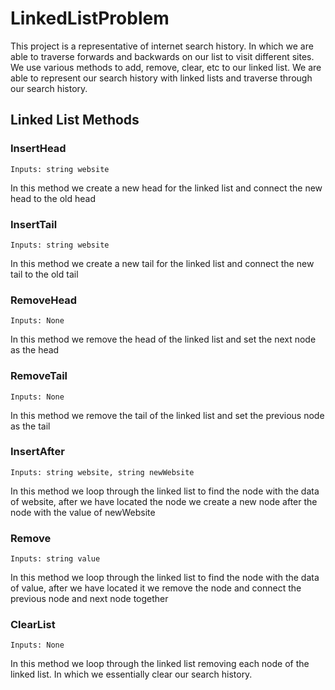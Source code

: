 # LinkedListProblem
This project is a representative of internet search history. In which we are able to traverse forwards and backwards on our list to visit different sites. We use various methods to add, remove, clear, etc to our linked list. We are able to represent our search history with linked lists and traverse through our search history.

## Linked List Methods

### InsertHead
    Inputs: string website

In this method we create a new head for the linked list and connect the new head to the old head

### InsertTail
    Inputs: string website

In this method we create a new tail for the linked list and connect the new tail to the old tail

### RemoveHead
    Inputs: None

In this method we remove the head of the linked list and set the next node as the head

### RemoveTail
    Inputs: None

In this method we remove the tail of the linked list and set the previous node as the tail

### InsertAfter
    Inputs: string website, string newWebsite

In this method we loop through the linked list to find the node with the data of website, after we have located the node we create a new node after the node with the value of newWebsite

### Remove
    Inputs: string value

In this method we loop through the linked list to find the node with the data of value, after we have located it we remove the node and connect the previous node and next node together

### ClearList
    Inputs: None

In this method we loop through the linked list removing each node of the linked list. In which we essentially clear our search history.